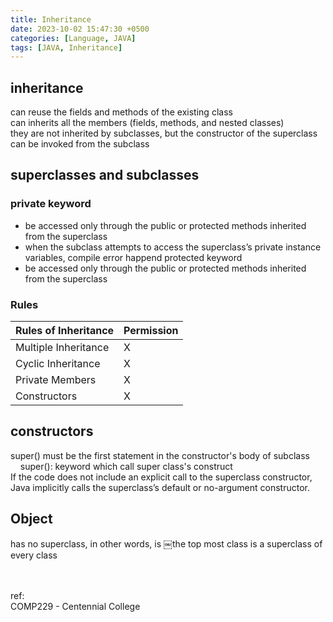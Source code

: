 ```yaml
---
title: Inheritance
date: 2023-10-02 15:47:30 +0500
categories: [Language, JAVA]
tags: [JAVA, Inheritance]
---
```



## inheritance
can reuse the fields and methods of the existing class<br>
can inherits all the members (fields, methods, and nested classes)<br>
they are not inherited by subclasses, but the constructor of the superclass can be invoked from the subclass  

## superclasses and subclasses
### private keyword
- be accessed only through the public or protected methods inherited from the superclass
- when the subclass attempts to access the superclass’s private instance variables, compile error happend
protected keyword 
- be accessed only through the public or protected methods inherited from the superclass

### Rules

| Rules of Inheritance | Permission |
|----------------------|------------|
| Multiple Inheritance | X          |
| Cyclic Inheritance   | X          |
| Private Members      | X          |
| Constructors         | X          |


## constructors
super() must be the first statement in the constructor's body of subclass<br>
&nbsp;&nbsp;&nbsp;&nbsp;super(): keyword which call super class's construct<br>
If the code does not include an explicit call to the superclass constructor, Java implicitly calls the superclass’s default or no-argument constructor.

## Object
has no superclass, in other words, is ￼the top most class
is a superclass of every class


<br><br>
ref:<br>
COMP229 - Centennial College
